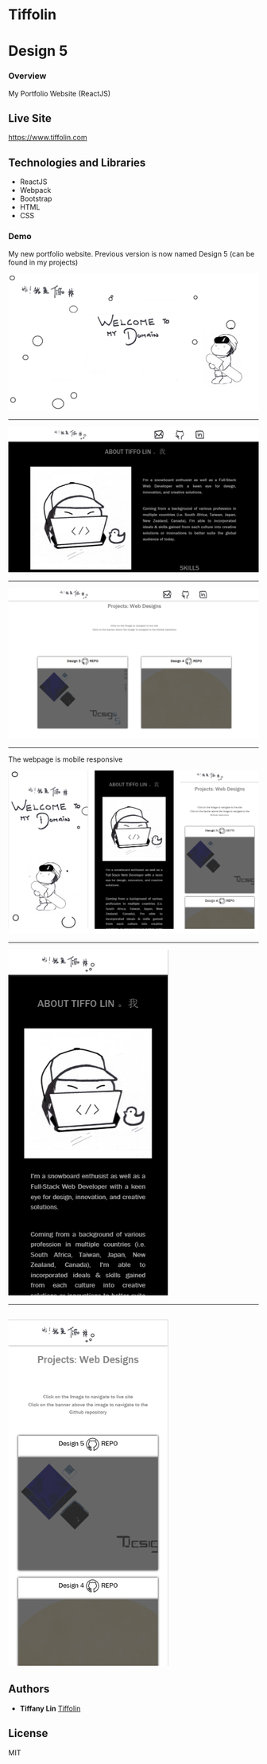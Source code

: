 # Tiffolin
# Design 5
### Overview
My Portfolio Website (ReactJS)

## Live Site
https://www.tiffolin.com

## Technologies and Libraries

* ReactJS
* Webpack
* Bootstrap
* HTML
* CSS

### Demo
My new portfolio website. Previous version is now named Design 5 (can be found in my projects)

![](screenshot/1.PNG)      


---
![](screenshot/2.PNG)      


---
![](screenshot/3.PNG)      


---
The webpage is mobile responsive

![](screenshot/4.PNG) 


--- 
![](screenshot/5.PNG)   


--- 

![](screenshot/6.PNG)   
---
## Authors
* **Tiffany Lin**         [Tiffolin](https://github.com/Tiffolin)


## License
MIT
